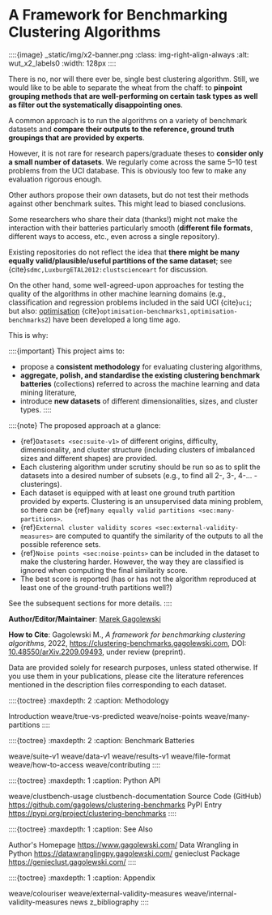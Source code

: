 A Framework for Benchmarking Clustering Algorithms
==================================================

<!--
::::{epigraph}
**Genie finds meaningful clusters and is fast even on large data sets.**
::::
-->

::::{image} _static/img/x2-banner.png
:class: img-right-align-always
:alt: wut_x2_labels0
:width: 128px
::::

There is no, nor will there ever be, single best clustering algorithm.
Still, we would like to be able to separate the wheat from the chaff:
to **pinpoint grouping methods that are well-performing on certain task
types as well as filter out the systematically disappointing ones**.

A common approach is to run the algorithms on a variety of
benchmark datasets and **compare their outputs to the reference,
ground truth groupings that are provided by experts**.



<!--
::::{todo}
TODO: Show some example outputs - plot
::::
-->

However, it is not rare for research papers/graduate theses to **consider
only a small number of datasets**. We regularly come across the same 5–10
test problems from the UCI database. This is obviously too few to
make any evaluation rigorous enough.

Other authors propose their own datasets, but do not test their methods
against other benchmark suites. This might lead to biased conclusions.

Some researchers who share their data (thanks!) might not make
the interaction with their batteries particularly smooth
(**different file formats**, different ways to access, etc.,
even across a single repository).

Existing repositories do not reflect the idea that **there might be many equally
valid/plausible/useful partitions of the same dataset**;
see {cite}`sdmc,LuxburgETAL2012:clustscienceart` for discussion.

On the other hand,
some well-agreed-upon approaches for testing the quality of the algorithms
in other machine learning domains
(e.g., classification and regression problems included in the said UCI
{cite}`uci`; but also:
[optimisation](https://en.wikipedia.org/wiki/Test_functions_for_optimization)
{cite}`optimisation-benchmarks1,optimisation-benchmarks2`)
have been developed a long time ago.

This is why:

::::{important}
This project aims to:

* propose a **consistent methodology** for evaluating clustering
    algorithms,
* **aggregate, polish, and standardise the existing clustering
    benchmark batteries** (collections) referred to across the machine learning
    and data mining literature,
* introduce **new datasets** of different dimensionalities,
    sizes, and cluster types.
::::


::::{note}
The proposed approach at a glance:

*   {ref}`Datasets <sec:suite-v1>` of different origins,
    difficulty, dimensionality, and cluster structure (including clusters
    of imbalanced sizes and different shapes) are provided.
*   Each clustering algorithm under scrutiny should be run so as
    to split the datasets into a desired number of subsets
    (e.g., to find all 2-, 3-, 4-... -clusterings).
*   Each dataset is equipped with at least one ground truth partition
    provided by experts. Clustering is an unsupervised data mining
    problem, so there can be
    {ref}`many equally valid partitions <sec:many-partitions>`.
*   {ref}`External cluster validity scores <sec:external-validity-measures>`
    are computed to quantify the similarity of the outputs to all the
    possible reference sets.
*   {ref}`Noise points <sec:noise-points>` can be included in the dataset
    to make the clustering harder. However, the way they are classified
    is ignored when computing the final similarity score.
*   The best score is reported (has or has not the algorithm
    reproduced at least one of the ground-truth partitions well?)

See the subsequent sections for more details.
::::



**Author/Editor/Maintainer**:
[Marek Gagolewski](https://www.gagolewski.com)

**How to Cite**:
Gagolewski M., *A framework for benchmarking clustering algorithms*,
2022, <https://clustering-benchmarks.gagolewski.com>,
DOI: [10.48550/arXiv.2209.09493](https://doi.org/10.48550/arXiv.2209.09493),
under review (preprint).

Data are provided solely for research purposes, unless stated otherwise.
If you use them in your publications, please cite the literature
references mentioned in the description files corresponding
to each dataset.


::::{toctree}
:maxdepth: 2
:caption: Methodology

Introduction <self>
weave/true-vs-predicted
weave/noise-points
weave/many-partitions
::::


::::{toctree}
:maxdepth: 2
:caption: Benchmark Batteries

weave/suite-v1
weave/data-v1
weave/results-v1
weave/file-format
weave/how-to-access
weave/contributing
::::

::::{toctree}
:maxdepth: 1
:caption: Python API

weave/clustbench-usage
clustbench-documentation
Source Code (GitHub) <https://github.com/gagolews/clustering-benchmarks>
PyPI Entry <https://pypi.org/project/clustering-benchmarks>
::::


::::{toctree}
:maxdepth: 1
:caption: See Also

Author's Homepage <https://www.gagolewski.com/>
Data Wrangling in Python <https://datawranglingpy.gagolewski.com/>
genieclust Package <https://genieclust.gagolewski.com/>
::::


::::{toctree}
:maxdepth: 1
:caption: Appendix

weave/colouriser
weave/external-validity-measures
weave/internal-validity-measures
news
z_bibliography
::::
